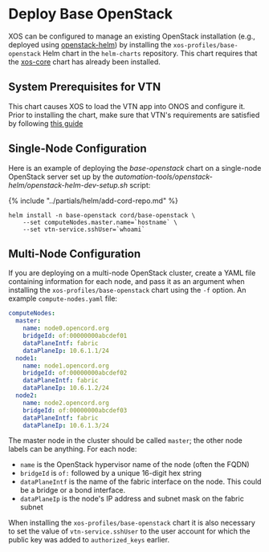 # Deploy Base OpenStack

XOS can be configured to manage an existing OpenStack installation
(e.g., deployed using [openstack-helm](../prereqs/openstack-helm.md)) by
installing the `xos-profiles/base-openstack` Helm chart in the
`helm-charts` repository.  This chart requires that the
[xos-core](xos-core.md) chart has already been installed.

## System Prerequisites for VTN

This chart causes XOS to load the VTN app into ONOS and configure it.
Prior to installing the chart, make sure that VTN's requirements are
satisfied by following [this guide](../prereqs/vtn-setup.md)

## Single-Node Configuration

Here is an example of deploying the *base-openstack* chart on a single-node OpenStack server set up by the *automation-tools/openstack-helm/openstack-helm-dev-setup.sh* script:

{% include "../partials/helm/add-cord-repo.md" %}

```shell
helm install -n base-openstack cord/base-openstack \
    --set computeNodes.master.name=`hostname` \
    --set vtn-service.sshUser=`whoami`
```

## Multi-Node Configuration

If you are deploying on a multi-node OpenStack cluster, create a YAML
file containing information for each node, and pass it as an argument
when installing the `xos-profiles/base-openstack` chart using the `-f`
option.  An example `compute-nodes.yaml` file:

```yaml
computeNodes:
  master:
    name: node0.opencord.org
    bridgeId: of:00000000abcdef01
    dataPlaneIntf: fabric
    dataPlaneIp: 10.6.1.1/24
  node1:
    name: node1.opencord.org
    bridgeId: of:00000000abcdef02
    dataPlaneIntf: fabric
    dataPlaneIp: 10.6.1.2/24
  node2:
    name: node2.opencord.org
    bridgeId: of:00000000abcdef03
    dataPlaneIntf: fabric
    dataPlaneIp: 10.6.1.3/24
```

The master node in the cluster should be called `master`; the other
node labels can be anything.  For each node:

* `name` is the OpenStack hypervisor name of the node (often the FQDN)
* `bridgeId` is `of:` followed by a unique 16-digit hex string
* `dataPlaneIntf` is the name of the fabric interface on the node.  This could be a bridge or a bond interface.
* `dataPlaneIp` is the node's IP address and subnet mask on the fabric subnet

When installing the `xos-profiles/base-openstack` chart it is also
necessary to set the value of `vtn-service.sshUser` to the user account
for which the public key was added to `authorized_keys` earlier.
